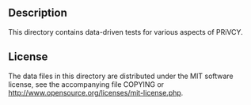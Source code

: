 Description
------------

This directory contains data-driven tests for various aspects of PRiVCY.

License
--------

The data files in this directory are distributed under the MIT software
license, see the accompanying file COPYING or
http://www.opensource.org/licenses/mit-license.php.

